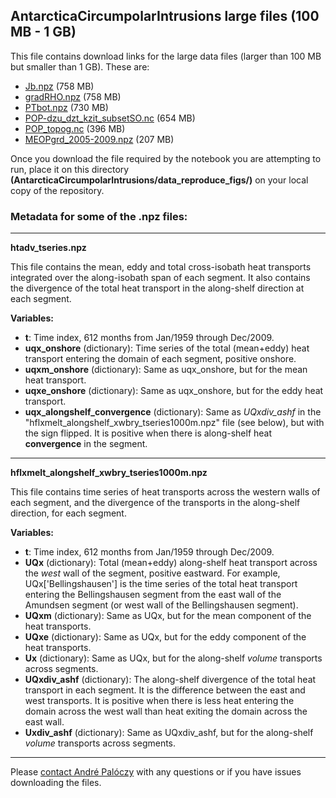 ## AntarcticaCircumpolarIntrusions large files (100 MB - 1 GB)

This file contains download links for the large data files (larger than 100 MB but smaller than 1 GB). These are:

* [Jb.npz](https://www.dropbox.com/s/23iy2f625ozlhhn/Jb.npz?dl=0) (758 MB)
* [gradRHO.npz](https://www.dropbox.com/s/6qjxuh9fas7n6dg/gradRHO.npz?dl=0) (758 MB)
* [PTbot.npz](https://www.dropbox.com/s/s0qc65cp37zpwde/PTbot.npz?dl=0) (730 MB)
* [POP-dzu_dzt_kzit_subsetSO.nc](https://www.dropbox.com/s/f9se6hkjrxzjxlv/POP-dzu_dzt_kzit_subsetSO.nc?dl=0) (654 MB)
* [POP_topog.nc](https://www.dropbox.com/s/kl1k1vsj49uhxfr/POP_topog.nc?dl=0) (396 MB)
* [MEOPgrd_2005-2009.npz](https://www.dropbox.com/s/o8k8jdyxs0s0pik/MEOPgrd_2005-2009.npz?dl=0) (207 MB)

Once you download the file required by the notebook you are attempting to run, place it on
this directory **(AntarcticaCircumpolarIntrusions/data_reproduce_figs/)** on your local copy of the repository.

### Metadata for some of the .npz files:

---

__htadv_tseries.npz__

This file contains the mean, eddy and total cross-isobath heat transports integrated over the along-isobath span of each segment. It also contains the divergence of the total heat transport in the along-shelf direction at each segment.

__Variables:__

- __t__: Time index, 612 months from Jan/1959 through Dec/2009.
- __uqx_onshore__ (dictionary): Time series of the total (mean+eddy) heat transport entering the domain of each segment, positive onshore.
- __uqxm_onshore__ (dictionary): Same as uqx_onshore, but for the mean heat transport.
- __uqxe_onshore__ (dictionary): Same as uqx_onshore, but for the eddy heat transport.
- __uqx_alongshelf_convergence__ (dictionary): Same as _UQxdiv_ashf_ in the "hflxmelt_alongshelf_xwbry_tseries1000m.npz" file (see below), but with the sign flipped. It is positive when there is along-shelf heat __convergence__ in the segment.

---

__hflxmelt_alongshelf_xwbry_tseries1000m.npz__

This file contains time series of heat transports across the western walls of each segment, and the divergence of the transports in the along-shelf direction, for each segment.

__Variables:__

- __t__: Time index, 612 months from Jan/1959 through Dec/2009.
- __UQx__ (dictionary): Total (mean+eddy) along-shelf heat transport across the _west_ wall of the segment, positive eastward. For example, UQx['Bellingshausen'] is the time series of the total heat transport entering the Bellingshausen segment from the east wall of the Amundsen segment (or west wall of the Bellingshausen segment).
- __UQxm__ (dictionary): Same as UQx, but for the mean component of the heat transports.
- __UQxe__ (dictionary): Same as UQx, but for the eddy component of the heat transports.
- __Ux__ (dictionary): Same as UQx, but for the along-shelf _volume_ transports across segments.
- __UQxdiv_ashf__ (dictionary): The along-shelf divergence of the total heat transport in each segment. It is the difference between the east and west transports. It is positive when there is less heat entering the domain across the west wall than heat exiting the domain across the east wall.
- __Uxdiv_ashf__ (dictionary): Same as UQxdiv_ashf, but for the along-shelf _volume_ transports across segments.

---

Please [contact André Palóczy](mailto:apaloczy@ucsd.edu) with any questions or if you have issues downloading the files.
